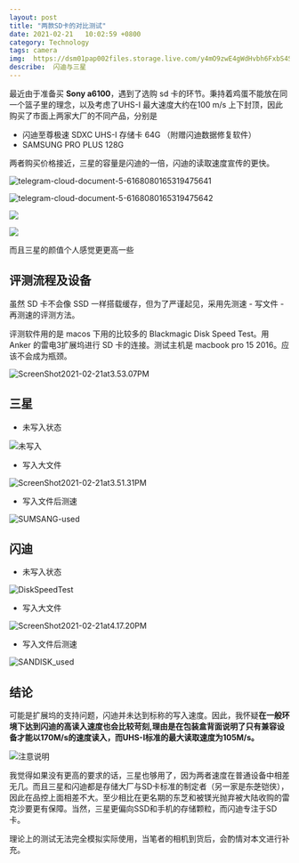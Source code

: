 ```yaml
---
layout: post
title: "两款SD卡的对比测试"
date: 2021-02-21   10:02:59 +0800
category: Technology
tags: camera 
img:  https://dsm01pap002files.storage.live.com/y4mO9zwE4gWdHvbh6FxbS4S6HeDD1n6sYvRy8iWfw5-17c_Mvf4QavqAM3E58FjWyNHdf2thaANIuE1LHO2-xUTFS0UV78H2rEww70YvsAERjrqrH_AJD2mmBMkAvujktF92Pq_JVxqkiz-0h-Y_gJDqjnC-TL_3ph-g3GmlAkFCkTNz7AEUxYEWE8SkDvBI79A?width=1024&height=768&cropmode=none
describe:  闪迪与三星
---
```




最近由于准备买 **Sony a6100**，遇到了选购 sd 卡的环节。秉持着鸡蛋不能放在同一个篮子里的理念，以及考虑了UHS-I 最大速度大约在100 m/s 上下封顶，因此购买了市面上两家大厂的不同产品，分别是

-  闪迪至尊极速 SDXC UHS-I 存储卡 64G （附赠闪迪数据修复软件）
- SAMSUNG PRO PLUS 128G

两者购买价格接近，三星的容量是闪迪的一倍，闪迪的读取速度宣传的更快。

![telegram-cloud-document-5-6168080165319475641](https://dsm01pap002files.storage.live.com/y4mO9zwE4gWdHvbh6FxbS4S6HeDD1n6sYvRy8iWfw5-17c_Mvf4QavqAM3E58FjWyNHdf2thaANIuE1LHO2-xUTFS0UV78H2rEww70YvsAERjrqrH_AJD2mmBMkAvujktF92Pq_JVxqkiz-0h-Y_gJDqjnC-TL_3ph-g3GmlAkFCkTNz7AEUxYEWE8SkDvBI79A?width=1024&height=768&cropmode=none)

![telegram-cloud-document-5-6168080165319475642](https://dsm01pap002files.storage.live.com/y4mShD50HSlkEIEBJZTEdtE0NTFB7VIkie3thq1biz5pBQz_6kqgn_I36DzHBhWszLEtMRqPHHiuvYJwxpFiyNxd8z2BgfU0x6WZcFbzTaz_gNkp3whzS7N8xr8zVpaGTUu_jJoxnq-SqIZz3TE3pL5ylyQHyYulAGb9gH3M5aolvmInd-_VXjenALeuxjHK8cu?width=1024&height=768&cropmode=none)

![](https://dsm01pap002files.storage.live.com/y4msYM_g63n47-C5TQ892o3OsRXU24jmcxzaCawkAo5E4XLHsaOKAEXcIhlGJUWq1C4bDuz26CNdgV8Rk3NH4pZB6_aDzd07hPmvX9vDXl7MVWpifw25Loens1M6vFfVSFSr3NVH69dWqzb9dpp80EIiA1ayNb5uZE4vAtY9SNwQR4sWwBjM8UyrdcWatWEEB21?width=1024&height=768&cropmode=none)

![](https://dsm01pap002files.storage.live.com/y4mvKAdHe-11e8P9T02aN6vquwuxcHhu0forbF3xHpwlWq9PaeRC_yGVW_HuIBEuCGAwNk7wTjpi_Yq8_0eJQodNxOGceh5LQlHFHtBp9AWuZ9Cshq-cychwOJHv_8JAQbvLG40xFmWxnkPQ62oYWyHKKTKRTyGvXcoG48OTgasAdHCNH7J2SNL_ZlPuKRHeu3V?width=1024&height=768&cropmode=none)

而且三星的颜值个人感觉更更高一些

## 评测流程及设备

虽然 SD 卡不会像 SSD 一样搭载缓存，但为了严谨起见，采用先测速 - 写文件 -再测速的评测方法。 

评测软件用的是 macos 下用的比较多的 Blackmagic Disk Speed Test。用 Anker 的雷电3扩展坞进行 SD 卡的连接。测试主机是 macbook pro 15 2016。应该不会成为瓶颈。

![ScreenShot2021-02-21at3.53.07PM](https://dsm01pap002files.storage.live.com/y4mmbFghn4qeGtS4OThv2Jf_533o5p2z8YePJOBVZAINS0FjhA3K9G7s2vcqxOJo9-xOZ8my1nV1ZgAn2JkMPVcZn3sz_b5toQCJdoszphUaDubaz907uCZET3gZDUGHLtB4thpk7Ckv3CGOj-IlZhbnAlMAqb_-VsHVQu-pej4oEFNdVt7NNRHbUerILO2eKwP?width=1024&height=824&cropmode=none)

## 三星

- 未写入状态

![未写入](https://dsm01pap002files.storage.live.com/y4mv0JhXaPnhH8EJYSoYHBSVXC4mxuwFUTHrwzzzXlV2j1PONVwrvge_T8m1CO_5eZpDjkeONXF4oxckttk-L6YCEGokvn2AIyjP_mONTYjB1sE97hNE7klGVB-fsuGKtAX8yX_QN-2Rgx8Wb3gUoZf-ty4t0nkzwAtTZXf00nKtsFEzvNlRz-W37RHPbiTUWtD?width=732&height=756&cropmode=none)

- 写入大文件

![ScreenShot2021-02-21at3.51.31PM](https://dsm01pap002files.storage.live.com/y4mmbFghn4qeGtS4OThv2Jf_533o5p2z8YePJOBVZAINS0FjhA3K9G7s2vcqxOJo9-xOZ8my1nV1ZgAn2JkMPVcZn3sz_b5toQCJdoszphUaDubaz907uCZET3gZDUGHLtB4thpk7Ckv3CGOj-IlZhbnAlMAqb_-VsHVQu-pej4oEFNdVt7NNRHbUerILO2eKwP?width=1024&height=824&cropmode=none)

- 写入文件后测速

![SUMSANG-used](https://dsm01pap002files.storage.live.com/y4mDgDHmtR1kP5n0oCXzKFx42ihbi9XcLG9_pbWPRGf0-pKz_msjqgw1TF8fVptSDb4A-392555xmUIRI9qijukDfmuxANGppcNj6InS6oxEUoQ_wuaPZ4O7oGKwnsscvEjqxkILL2B0xewqzVBH-aC0IGcxs4UU66bdTpiVABdy-DBY06xI6BR8r93DTN_jiwI?width=732&height=756&cropmode=none)



## 闪迪

- 未写入状态

![DiskSpeedTest](https://dsm01pap002files.storage.live.com/y4mPY_qsPmh19lBnMy2TxB_5cwtPR-G07cgnJ443AkPG6hFz_CZTStKZnh-L1MNlHQ7JsqrQgStp8bz1u4Gb5FcyWLkLOJnicUJVlptmQFc6VLTAaQxZoDrkVq6brAuYXgWqd_VPs_Feuk4wLEhg2Wu9XOglkDB4tDxjrFFKq2wjQgyxSOL5vaKPpoTEyv3dEua?width=732&height=756&cropmode=none)

- 写入大文件

![ScreenShot2021-02-21at4.17.20PM](https://dsm01pap002files.storage.live.com/y4mXPqGZ55K_bTnmqFW0LkkHldH9GW7Fy37JyrC86DRonzJxoGJnTuK0m1wzbET730fJI-j667mCDg7jHhBeBMIFmE2khYovIlOJT2XPT7Oj4_2eSA4SoxTHqK63puc2U0T6LYupY9JM6qyWSNNoSLP4bPEQHPGlFFiJMUnOH16aZ7uWpB61LYX3AUd7kjNY0zv?width=1024&height=824&cropmode=none)

- 写入文件后测速

![SANDISK_used](https://dsm01pap002files.storage.live.com/y4mNSwnelYOOwslN02R8nN-nEfJy1ys8s4QwKv7fz8Iv3LO33TmyHt4Sbi0-Za85XL8H9LP415Ssh6l_aHT8thkOUkV1rtbmHpuzSFjElPuc1KlfRUr17BWsFB7EQ7oWGODQEQkSbUR2Mad90Ix6gsnAOyUbWv3a6GS7kXVS62E3LI-x_7zH8g9eUoD7G0-9yPb?width=732&height=756&cropmode=none)



## 结论

可能是扩展坞的支持问题，闪迪并未达到标称的写入速度。因此，我怀疑**在一般环境下达到闪迪的高读入速度也会比较苛刻,理由是在包装盒背面说明了只有兼容设备才能以170M/s的速度读入，而UHS-I标准的最大读取速度为105M/s。**

![注意说明](https://dsm01pap002files.storage.live.com/y4m66HboHrwGu1QLIBvfo3DzpyOi6NZk3iW-JTsywtw_5zq5YoOqkpLlPW8NHWTThsEnUuwRpLINNHrcMFif85RJ2XY1IZXoNw5ERGpcsrO77r9utUmnSrkM7fKPAplsIZiGDGedoMmBOBxmWS6PpEaHV1oInft_r2GWw_5G5x1Af1uaczWnudKHJyFs0dWtTg8?width=4032&height=3024&cropmode=none)


我觉得如果没有更高的要求的话，三星也够用了，因为两者速度在普通设备中相差无几。而且三星和闪迪都是存储大厂与SD卡标准的制定者（另一家是<del>东芝</del>铠侠），因此在品控上面相差不大。至少相比在更名期的东芝和被镁光抛弃被大陆收购的雷克沙要更有保障。当然，三星更偏向SSD和手机的存储颗粒，而闪迪专注于SD卡。




理论上的测试无法完全模拟实际使用，当笔者的相机到货后，会酌情对本文进行补充。